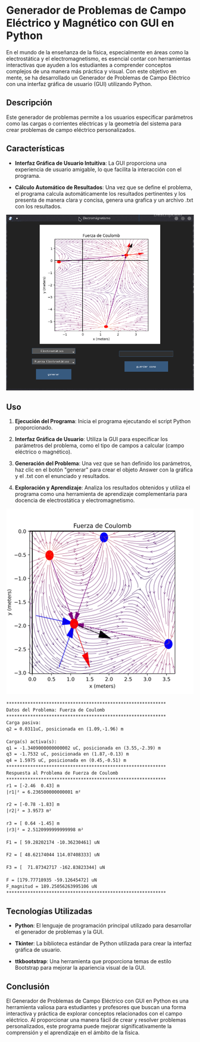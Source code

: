 
# Generador de Problemas de Campo Eléctrico y Magnético con GUI en Python

En el mundo de la enseñanza de la física, especialmente en áreas como la electrostática y el electromagnetismo, es esencial contar con herramientas interactivas que ayuden a los estudiantes a comprender conceptos complejos de una manera más práctica y visual. Con este objetivo en mente, se ha desarrollado un Generador de Problemas de Campo Eléctrico con una interfaz gráfica de usuario (GUI) utilizando Python.

## Descripción

Este generador de problemas permite a los usuarios especificar parámetros como las cargas o corrientes eléctricas y la geometría del sistema para crear problemas de campo eléctrico personalizados.

## Características

- **Interfaz Gráfica de Usuario Intuitiva**: La GUI proporciona una experiencia de usuario amigable, lo que facilita la interacción con el programa.

- **Cálculo Automático de Resultados**: Una vez que se define el problema, el programa calcula automáticamente los resultados pertinentes y los presenta de manera clara y concisa, genera una grafica y un archivo .txt con los resultados.

![Ejemplo del Gui](images/gui.png)

## Uso

1. **Ejecución del Programa**: Inicia el programa ejecutando el script Python proporcionado.

2. **Interfaz Gráfica de Usuario**: Utiliza la GUI para especificar los parámetros del problema, como el tipo de campos a calcular (campo eléctrico o magnético).

3. **Generación del Problema**: Una vez que se han definido los parámetros, haz clic en el botón "generar" para crear el objeto Answer con la gráfica y el .txt con el enunciado y resultados.

4. **Exploración y Aprendizaje**: Analiza los resultados obtenidos y utiliza el programa como una herramienta de aprendizaje complementaria para docencia de electrostática y electromagnetismo.

![grafica ejemplo](ejemplo.jpg)

```txt
************************************************************
Datos del Problema: Fuerza de Coulomb
************************************************************
Carga pasiva:
q2 = 0.0311uC, posicionada en (1.09,-1.96) m

Carga(s) activa(s):
q1 = -1.3409000000000002 uC, posicionada en (3.55,-2.39) m
q3 = -1.7532 uC, posicionada en (1.87,-0.13) m
q4 = 1.5975 uC, posicionada en (0.45,-0.51) m
************************************************************
Respuesta al Problema de Fuerza de Coulomb
************************************************************
r1 = [-2.46  0.43] m
|r1|² = 6.236500000000001 m²

r2 = [-0.78 -1.83] m
|r2|² = 3.9573 m²

r3 = [ 0.64 -1.45] m
|r3|² = 2.5120999999999998 m²

F1 = [ 59.28202174 -10.36230461] uN

F2 = [ 48.62174044 114.07408333] uN

F3 = [  71.87342717 -162.83823344] uN

F = [179.77718935 -59.12645472] uN
F_magnitud = 189.25056263995106 uN
************************************************************
```

## Tecnologías Utilizadas

- **Python**: El lenguaje de programación principal utilizado para desarrollar el generador de problemas y la GUI.
  
- **Tkinter**: La biblioteca estándar de Python utilizada para crear la interfaz gráfica de usuario.
  
- **ttkbootstrap**: Una herramienta que proporciona temas de estilo Bootstrap para mejorar la apariencia visual de la GUI.

## Conclusión

El Generador de Problemas de Campo Eléctrico con GUI en Python es una herramienta valiosa para estudiantes y profesores que buscan una forma interactiva y práctica de explorar conceptos relacionados con el campo eléctrico. Al proporcionar una manera fácil de crear y resolver problemas personalizados, este programa puede mejorar significativamente la comprensión y el aprendizaje en el ámbito de la física.

